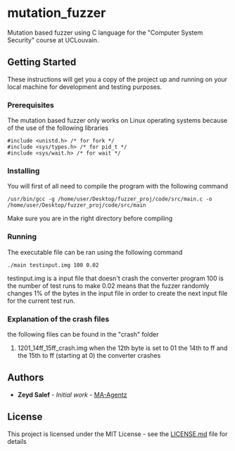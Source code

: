 # mutation_fuzzer

Mutation based fuzzer using C language for the "Computer System Security" course at UCLouvain.

## Getting Started

These instructions will get you a copy of the project up and running on your local machine for development and testing purposes.

### Prerequisites

The mutation based fuzzer only works on Linux operating systems because of the use of the following libraries
```
#include <unistd.h> /* for fork */
#include <sys/types.h> /* for pid_t */
#include <sys/wait.h> /* for wait */
```

### Installing

You will first of all need to compile the program with the following command

```
/usr/bin/gcc -g /home/user/Desktop/fuzzer_proj/code/src/main.c -o /home/user/Desktop/fuzzer_proj/code/src/main
```

Make sure you are in the right directory before compiling


### Running

The executable file can be ran using the following command
```
./main testinput.img 100 0.02
```
testinput.img   is a input file that doesn't crash the converter program
100             is the number of test runs to make
0.02            means that the fuzzer randomly changes 1% of the bytes in the input file in order to
                create the next input file for the current test run.


### Explanation of the crash files
the following files can be found in the "crash" folder
1) 1201_14ff_15ff_crash.img
when the  12th byte is set to 01
the 14th to ff
and the 15th to ff (starting at 0)
the converter crashes






## Authors

* **Zeyd Salef** - *Initial work* - [MA-Agentz](https://github.com/MA-Agent/)


## License

This project is licensed under the MIT License - see the [LICENSE.md](LICENSE.md) file for details
